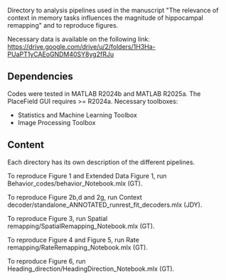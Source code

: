 Directory to analysis pipelines used in the manuscript "The relevance of context in memory tasks influences the magnitude of hippocampal remapping" and to reproduce figures.

Necessary data is available on the following link: https://drive.google.com/drive/u/2/folders/1H3Ha-PUaPT1yCAEoGNDM40SY8yg2fRJu


## Dependencies
Codes were tested in MATLAB R2024b and MATLAB R2025a. The PlaceField GUI requires >= R2024a. Necessary toolboxes:

* Statistics and Machine Learning Toolbox
* Image Processing Toolbox

## Content

Each directory has its own description of the different pipelines.

To reproduce Figure 1 and Extended Data Figure 1, run Behavior_codes/behavior_Notebook.mlx (GT).

To reproduce Figure 2b,d and 2g, run Context decoder/standalone_ANNOTATED_runrest_fit_decoders.mlx (JDY).

To reproduce Figure 3, run Spatial remapping/SpatialRemapping_Notebook.mlx (GT).

To reproduce Figure 4 and Figure 5, run Rate remapping/RateRemapping_Notebook.mlx (GT).

To reproduce Figure 6, run Heading_direction/HeadingDirection_Notebook.mlx (GT).
